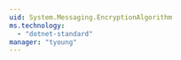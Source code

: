 ```yaml
---
uid: System.Messaging.EncryptionAlgorithm
ms.technology: 
  - "dotnet-standard"
manager: "tyoung"
---
```

